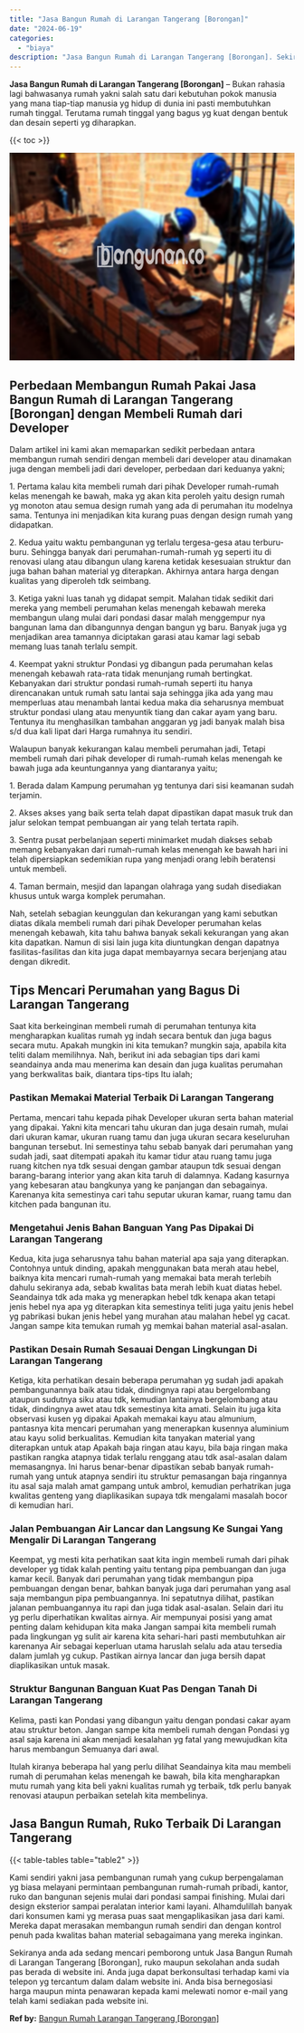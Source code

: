```yaml
---
title: "Jasa Bangun Rumah di Larangan Tangerang [Borongan]"
date: "2024-06-19"
categories: 
  - "biaya"
description: "Jasa Bangun Rumah di Larangan Tangerang [Borongan]. Sekiranya anda ada sedang mencari pemborong untuk Jasa Bangun Rumah di Larangan Tangerang [Borongan], r..."
---
```


**Jasa Bangun Rumah di Larangan Tangerang \[Borongan\]** – Bukan rahasia lagi bahwasanya rumah yakni salah satu dari kebutuhan pokok manusia yang mana tiap-tiap manusia yg hidup di dunia ini pasti membutuhkan rumah tinggal. Terutama rumah tinggal yang bagus yg kuat dengan bentuk dan desain seperti yg diharapkan.

{{< toc >}}

![Jasa Bangun Rumah di Larangan Tangerang [Borongan]](/images/borong-bangunan-39.png)

## Perbedaan Membangun Rumah Pakai Jasa Bangun Rumah di Larangan Tangerang \[Borongan\] dengan Membeli Rumah dari Developer

Dalam artikel ini kami akan memaparkan sedikit perbedaan antara membangun rumah sendiri dengan membeli dari developer atau dinamakan juga dengan membeli jadi dari developer, perbedaan dari keduanya yakni;

1\. Pertama kalau kita membeli rumah dari pihak Developer rumah-rumah kelas menengah ke bawah, maka yg akan kita peroleh yaitu design rumah yg monoton atau semua design rumah yang ada di perumahan itu modelnya sama. Tentunya ini menjadikan kita kurang puas dengan design rumah yang didapatkan.

2\. Kedua yaitu waktu pembangunan yg terlalu tergesa-gesa atau terburu-buru. Sehingga banyak dari perumahan-rumah-rumah yg seperti itu di renovasi ulang atau dibangun ulang karena ketidak kesesuaian struktur dan juga bahan bahan material yg diterapkan. Akhirnya antara harga dengan kualitas yang diperoleh tdk seimbang.

3\. Ketiga yakni luas tanah yg didapat sempit. Malahan tidak sedikit dari mereka yang membeli perumahan kelas menengah kebawah mereka membangun ulang mulai dari pondasi dasar malah menggempur nya bangunan lama dan dibangunnya dengan bangun yg baru. Banyak juga yg menjadikan area tamannya diciptakan garasi atau kamar lagi sebab memang luas tanah terlalu sempit.

4\. Keempat yakni struktur Pondasi yg dibangun pada perumahan kelas menengah kebawah rata-rata tidak menunjang rumah bertingkat. Kebanyakan dari struktur pondasi rumah-rumah seperti itu hanya direncanakan untuk rumah satu lantai saja sehingga jika ada yang mau memperluas atau menambah lantai kedua maka dia seharusnya membuat struktur pondasi ulang atau menyuntik tiang dan cakar ayam yang baru. Tentunya itu menghasilkan tambahan anggaran yg jadi banyak malah bisa s/d dua kali lipat dari Harga rumahnya itu sendiri.

Walaupun banyak kekurangan kalau membeli perumahan jadi, Tetapi membeli rumah dari pihak developer di rumah-rumah kelas menengah ke bawah juga ada keuntungannya yang diantaranya yaitu;

1\. Berada dalam Kampung perumahan yg tentunya dari sisi keamanan sudah terjamin.

2\. Akses akses yang baik serta telah dapat dipastikan dapat masuk truk dan jalur selokan tempat pembuangan air yang telah tertata rapih.

3\. Sentra pusat perbelanjaan seperti minimarket mudah diakses sebab memang kebanyakan dari rumah-rumah kelas menengah ke bawah hari ini telah dipersiapkan sedemikian rupa yang menjadi orang lebih beratensi untuk membeli.

4\. Taman bermain, mesjid dan lapangan olahraga yang sudah disediakan khusus untuk warga komplek perumahan.

Nah, setelah sebagian keunggulan dan kekurangan yang kami sebutkan diatas dikala membeli rumah dari pihak Developer perumahan kelas menengah kebawah, kita tahu bahwa banyak sekali kekurangan yang akan kita dapatkan. Namun di sisi lain juga kita diuntungkan dengan dapatnya fasilitas-fasilitas dan kita juga dapat membayarnya secara berjenjang atau dengan dikredit.

## Tips Mencari Perumahan yang Bagus Di Larangan Tangerang

Saat kita berkeinginan membeli rumah di perumahan tentunya kita mengharapkan kualitas rumah yg indah secara bentuk dan juga bagus secara mutu. Apakah mungkin ini kita temukan? mungkin saja, apabila kita teliti dalam memilihnya. Nah, berikut ini ada sebagian tips dari kami seandainya anda mau menerima kan desain dan juga kualitas perumahan yang berkwalitas baik, diantara tips-tips Itu ialah;

### Pastikan Memakai Material Terbaik Di Larangan Tangerang

Pertama, mencari tahu kepada pihak Developer ukuran serta bahan material yang dipakai. Yakni kita mencari tahu ukuran dan juga desain rumah, mulai dari ukuran kamar, ukuran ruang tamu dan juga ukuran secara keseluruhan bangunan tersebut. Ini semestinya tahu sebab banyak dari perumahan yang sudah jadi, saat ditempati apakah itu kamar tidur atau ruang tamu juga ruang kitchen nya tdk sesuai dengan gambar ataupun tdk sesuai dengan barang-barang interior yang akan kita taruh di dalamnya. Kadang kasurnya yang kebesaran atau bangkunya yang ke panjangan dan sebagainya. Karenanya kita semestinya cari tahu seputar ukuran kamar, ruang tamu dan kitchen pada bangunan itu.

### Mengetahui Jenis Bahan Banguan Yang Pas Dipakai Di Larangan Tangerang

Kedua, kita juga seharusnya tahu bahan material apa saja yang diterapkan. Contohnya untuk dinding, apakah menggunakan bata merah atau hebel, baiknya kita mencari rumah-rumah yang memakai bata merah terlebih dahulu sekiranya ada, sebab kwalitas bata merah lebih kuat diatas hebel. Seandainya tdk ada maka yg menerapkan hebel tdk kenapa akan tetapi jenis hebel nya apa yg diterapkan kita semestinya teliti juga yaitu jenis hebel yg pabrikasi bukan jenis hebel yang murahan atau malahan hebel yg cacat. Jangan sampe kita temukan rumah yg memkai bahan material asal-asalan.

### Pastikan Desain Rumah Sesauai Dengan Lingkungan Di Larangan Tangerang

Ketiga, kita perhatikan desain beberapa perumahan yg sudah jadi apakah pembangunannya baik atau tidak, dindingnya rapi atau bergelombang ataupun sudutnya siku atau tdk, kemudian lantainya bergelombang atau tidak, dindingnya awet atau tdk semestinya kita amati. Selain itu juga kita observasi kusen yg dipakai Apakah memakai kayu atau almunium, pantasnya kita mencari perumahan yang menerapkan kusennya aluminium atau kayu solid berkualitas. Kemudian kita tanyakan material yang diterapkan untuk atap Apakah baja ringan atau kayu, bila baja ringan maka pastikan rangka atapnya tidak terlalu renggang atau tdk asal-asalan dalam memasangnya. Ini harus benar-benar dipastikan sebab banyak rumah-rumah yang untuk atapnya sendiri itu struktur pemasangan baja ringannya itu asal saja malah amat gampang untuk ambrol, kemudian perhatrikan juga kwalitas genteng yang diaplikasikan supaya tdk mengalami masalah bocor di kemudian hari.

### Jalan Pembuangan Air Lancar dan Langsung Ke Sungai Yang Mengalir Di Larangan Tangerang

Keempat, yg mesti kita perhatikan saat kita ingin membeli rumah dari pihak developer yg tidak kalah penting yaitu tentang pipa pembuangan dan juga kamar kecil. Banyak dari perumahan yang tidak membangun pipa pembuangan dengan benar, bahkan banyak juga dari perumahan yang asal saja membangun pipa pembuangannya. Ini sepatutnya dilihat, pastikan jalanan pembuangannya itu rapi dan juga tidak asal-asalan. Selain dari itu yg perlu diperhatikan kwalitas airnya. Air mempunyai posisi yang amat penting dalam kehidupan kita maka Jangan sampai kita membeli rumah pada lingkungan yg sulit air karena kita sehari-hari pasti membutuhkan air karenanya Air sebagai keperluan utama haruslah selalu ada atau tersedia dalam jumlah yg cukup. Pastikan airnya lancar dan juga bersih dapat diaplikasikan untuk masak.

### Struktur Bangunan Banguan Kuat Pas Dengan Tanah Di Larangan Tangerang

Kelima, pasti kan Pondasi yang dibangun yaitu dengan pondasi cakar ayam atau struktur beton. Jangan sampe kita membeli rumah dengan Pondasi yg asal saja karena ini akan menjadi kesalahan yg fatal yang mewujudkan kita harus membangun Semuanya dari awal.

Itulah kiranya beberapa hal yang perlu dilihat Seandainya kita mau membeli rumah di perumahan kelas menengah ke bawah, bila kita mengharapkan mutu rumah yang kita beli yakni kualitas rumah yg terbaik, tdk perlu banyak renovasi ataupun perbaikan setelah kita membelinya.

## Jasa Bangun Rumah, Ruko Terbaik Di Larangan Tangerang

{{< table-tables table="table2" >}}

Kami sendiri yakni jasa pembangunan rumah yang cukup berpengalaman yg biasa melayani permintaan pembangunan rumah-rumah pribadi, kantor, ruko dan bangunan sejenis mulai dari pondasi sampai finishing. Mulai dari design eksterior sampai peralatan interior kami layani. Alhamdulillah banyak dari konsumen kami yg merasa puas saat mengaplikasikan jasa dari kami. Mereka dapat merasakan membangun rumah sendiri dan dengan kontrol penuh pada kwalitas bahan material sebagaimana yang mereka inginkan.

Sekiranya anda ada sedang mencari pemborong untuk Jasa Bangun Rumah di Larangan Tangerang \[Borongan\], ruko maupun sekolahan anda sudah pas berada di website ini. Anda juga dapat berkonsultasi terhadap kami via telepon yg tercantum dalam dalam website ini. Anda bisa bernegosiasi harga maupun minta penawaran kepada kami melewati nomor e-mail yang telah kami sediakan pada website ini.

**Ref by:** [Bangun Rumah Larangan Tangerang [Borongan]](https://id.wikipedia.org/wiki/Bangun)
